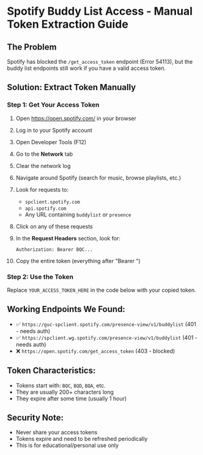 # Spotify Buddy List Access - Manual Token Extraction Guide

## The Problem
Spotify has blocked the `/get_access_token` endpoint (Error 54113), but the buddy list endpoints still work if you have a valid access token.

## Solution: Extract Token Manually

### Step 1: Get Your Access Token
1. Open https://open.spotify.com/ in your browser
2. Log in to your Spotify account
3. Open Developer Tools (F12)
4. Go to the **Network** tab
5. Clear the network log
6. Navigate around Spotify (search for music, browse playlists, etc.)
7. Look for requests to:
   - `spclient.spotify.com`
   - `api.spotify.com`
   - Any URL containing `buddylist` or `presence`

8. Click on any of these requests
9. In the **Request Headers** section, look for:
   ```
   Authorization: Bearer BQC...
   ```
10. Copy the entire token (everything after "Bearer ")

### Step 2: Use the Token
Replace `YOUR_ACCESS_TOKEN_HERE` in the code below with your copied token.

## Working Endpoints We Found:
- ✅ `https://guc-spclient.spotify.com/presence-view/v1/buddylist` (401 - needs auth)
- ✅ `https://spclient.wg.spotify.com/presence-view/v1/buddylist` (401 - needs auth)
- ❌ `https://open.spotify.com/get_access_token` (403 - blocked)

## Token Characteristics:
- Tokens start with: `BQC`, `BQD`, `BQA`, etc.
- They are usually 200+ characters long
- They expire after some time (usually 1 hour)

## Security Note:
- Never share your access tokens
- Tokens expire and need to be refreshed periodically
- This is for educational/personal use only
